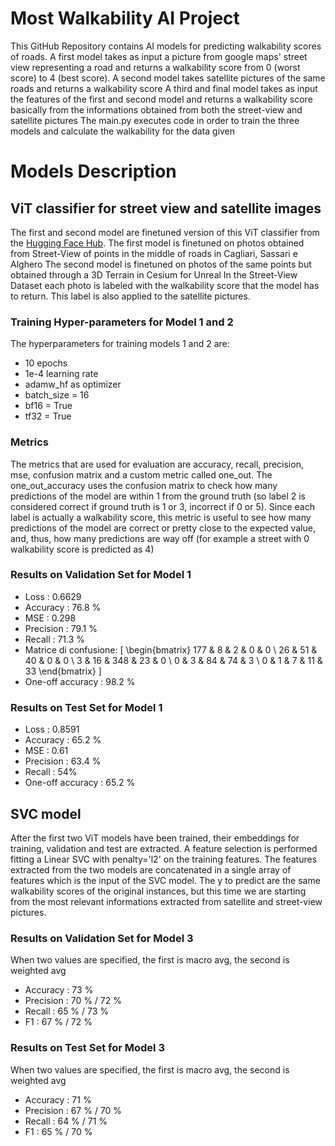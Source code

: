 <script type="text/javascript" async
  src="https://cdn.jsdelivr.net/npm/mathjax@3/es5/tex-mml-chtml.js">
</script>

# Most Walkability AI Project
This GitHub Repository contains AI models for predicting walkability scores of roads.
A first model takes as input a picture from google maps' street view representing a road and returns a walkability score from 0 (worst score) to 4 (best score).
A second model takes satellite pictures of the same roads and returns a walkability score
A third and final model takes as input the features of the first and second model and returns a walkability score basically from the informations obtained from both the street-view and satellite pictures
The main.py executes code in order to train the three models and calculate the walkability for the data given

# Models Description
## ViT classifier for street view and satellite images
The first and second model are finetuned version of this ViT classifier from the [Hugging Face Hub](https://huggingface.co/google/vit-base-patch16-224).
The first model is finetuned on photos obtained from Street-View of points in the middle of roads in Cagliari, Sassari e Alghero
The second model is finetuned on photos of the same points but obtained through a 3D Terrain in Cesium for Unreal
In the Street-View Dataset each photo is labeled with the walkability score that the model has to return.
This label is also applied to the satellite pictures.

### Training Hyper-parameters for Model 1 and 2
The hyperparameters for training models 1 and 2 are:
- 10 epochs
- 1e-4 learning rate
- adamw_hf as optimizer
- batch_size = 16
- bf16 = True
- tf32 = True

### Metrics
The metrics that are used for evaluation are accuracy, recall, precision, mse, confusion matrix and a custom metric called one_out. The one_out_accuracy uses
the confusion matrix to check how many predictions of the model are within 1 from the ground truth (so label 2 is considered correct if ground truth is 1 or 3, incorrect if 0 or 5).
Since each label is actually a walkability score, this metric is useful to see how many predictions of the model are correct or pretty close to the expected value, and, thus,
how many predictions are way off (for example a street with 0 walkability score is predicted as 4)

### Results on Validation Set for Model 1
- Loss         : 0.6629
- Accuracy     : 76.8 %
- MSE          : 0.298
- Precision    : 79.1 %
- Recall       : 71.3 %
- Matrice di confusione:
    \[
        \begin{bmatrix}
        177 & 8   & 2   & 0  & 0 \\
        26  & 51  & 40  & 0  & 0 \\
        3   & 16  & 348 & 23 & 0 \\
        0   & 3   & 84  & 74 & 3 \\
        0   & 1   & 7   & 11 & 33
        \end{bmatrix}
    \]
- One-off accuracy : 98.2 %

### Results on Test Set for Model 1
- Loss         :      0.8591
- Accuracy     :      65.2 %
- MSE          :      0.61
- Precision    :      63.4 %
- Recall       :      54%
- One-off accuracy :  65.2 % 

## SVC model
After the first two ViT models have been trained, their embeddings for training, validation and test are extracted. A feature selection is performed fitting a Linear SVC with penalty='l2' on the training features.
The features extracted from the two models are concatenated in a single array of features which is the input of the SVC model. The y to predict are the same walkability scores of the original instances, but this time we are starting from the most relevant informations extracted from
satellite and street-view pictures.

### Results on Validation Set for Model 3 
When two values are specified, the first is macro avg, the second is weighted avg
- Accuracy  :  73 %
- Precision :  70 % / 72 %
- Recall    :  65 % / 73 %
- F1        :  67 % / 72 %

### Results on Test Set for Model 3 
When two values are specified, the first is macro avg, the second is weighted avg
- Accuracy  :  71 %
- Precision :  67 % / 70 %
- Recall    :  64 % / 71 %
- F1        :  65 % / 70 %

